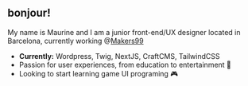 ## bonjour!
My name is Maurine and I am a junior front-end/UX designer located in Barcelona, currently working @[Makers99](https://makers99.com)

* **Currently:** Wordpress, Twig, NextJS, CraftCMS, TailwindCSS
* Passion for user experiences, from education to entertainment 🧩
* Looking to start learning game UI programing 🎮
